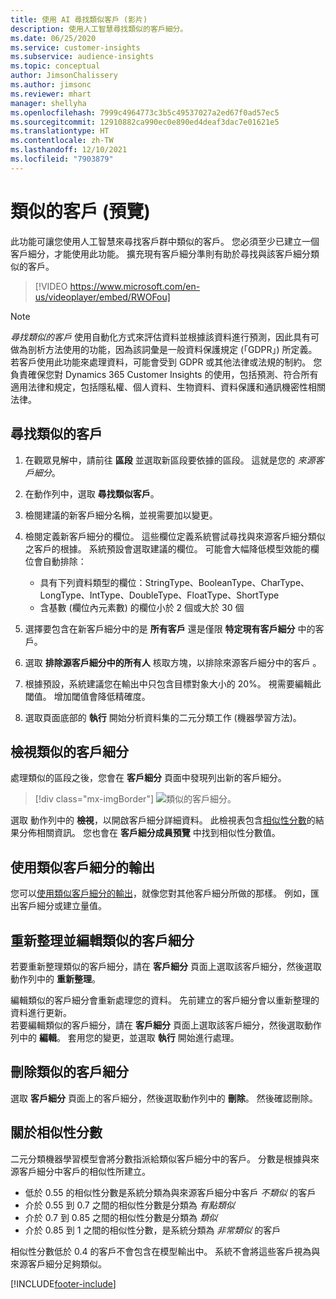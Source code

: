 ```yaml
---
title: 使用 AI 尋找類似客戶 (影片)
description: 使用人工智慧尋找類似的客戶細分。
ms.date: 06/25/2020
ms.service: customer-insights
ms.subservice: audience-insights
ms.topic: conceptual
author: JimsonChalissery
ms.author: jimsonc
ms.reviewer: mhart
manager: shellyha
ms.openlocfilehash: 7999c4964773c3b5c49537027a2ed67f0ad57ec5
ms.sourcegitcommit: 12910882ca990ec0e890ed4deaf3dac7e01621e5
ms.translationtype: HT
ms.contentlocale: zh-TW
ms.lasthandoff: 12/10/2021
ms.locfileid: "7903879"
---
```

# <a name="similar-customers-preview"></a>類似的客戶 (預覽)

此功能可讓您使用人工智慧來尋找客戶群中類似的客戶。 您必須至少已建立一個客戶細分，才能使用此功能。 擴充現有客戶細分準則有助於尋找與該客戶細分類似的客戶。

> [!VIDEO https://www.microsoft.com/en-us/videoplayer/embed/RWOFou]

> [!NOTE]
> *尋找類似的客戶* 使用自動化方式來評估資料並根據該資料進行預測，因此具有可做為剖析方法使用的功能，因為該詞彙是一般資料保護規定 (「GDPR」) 所定義。 若客戶使用此功能來處理資料，可能會受到 GDPR 或其他法律或法規的制約。 您負責確保您對 Dynamics 365 Customer Insights 的使用，包括預測、符合所有適用法律和規定，包括隱私權、個人資料、生物資料、資料保護和通訊機密性相關法律。

## <a name="finding-similar-customers"></a>尋找類似的客戶

1. 在觀眾見解中，請前往 **區段** 並選取新區段要依據的區段。 這就是您的 *來源客戶細分*。

1. 在動作列中，選取 **尋找類似客戶**。

1. 檢閱建議的新客戶細分名稱，並視需要加以變更。

1. 檢閱定義新客戶細分的欄位。 這些欄位定義系統嘗試尋找與來源客戶細分類似之客戶的根據。 系統預設會選取建議的欄位。
  可能會大幅降低模型效能的欄位會自動排除：
  
   - 具有下列資料類型的欄位：StringType、BooleanType、CharType、LongType、IntType、DoubleType、FloatType、ShortType
   - 含基數 (欄位內元素數) 的欄位小於 2 個或大於 30 個

1. 選擇要包含在新客戶細分中的是 **所有客戶** 還是僅限 **特定現有客戶細分** 中的客戶。

1. 選取 **排除源客戶細分中的所有人** 核取方塊，以排除來源客戶細分中的客戶 。

1. 根據預設，系統建議您在輸出中只包含目標對象大小的 20%。 視需要編輯此閾值。 增加閾值會降低精確度。

1. 選取頁面底部的 **執行** 開始分析資料集的二元分類工作 (機器學習方法)。

## <a name="view-the-similar-segment"></a>檢視類似的客戶細分

處理類似的區段之後，您會在 **客戶細分** 頁面中發現列出新的客戶細分。

> [!div class="mx-imgBorder"]
> ![類似的客戶細分。](media/expanded-segment.png "類似的客戶細分")

選取 動作列中的 **檢視**，以開啟客戶細分詳細資料。 此檢視表包含[相似性分數](#about-similarity-scores)的結果分佈相關資訊。 您也會在 **客戶細分成員預覽** 中找到相似性分數值。

## <a name="use-the-output-of-a-similar-segment"></a>使用類似客戶細分的輸出

您可以[使用類似客戶細分的輸出](segments.md)，就像您對其他客戶細分所做的那樣。 例如，匯出客戶細分或建立量值。

## <a name="refresh-and-edit-a-similar-segment"></a>重新整理並編輯類似的客戶細分

若要重新整理類似的客戶細分，請在 **客戶細分** 頁面上選取該客戶細分，然後選取動作列中的 **重新整理**。

編輯類似的客戶細分會重新處理您的資料。 先前建立的客戶細分會以重新整理的資料進行更新。    
若要編輯類似的客戶細分，請在 **客戶細分** 頁面上選取該客戶細分，然後選取動作列中的 **編輯**。 套用您的變更，並選取 **執行** 開始進行處理。

## <a name="delete-a-similar-segment"></a>刪除類似的客戶細分

選取 **客戶細分** 頁面上的客戶細分，然後選取動作列中的 **刪除**。 然後確認刪除。

## <a name="about-similarity-scores"></a>關於相似性分數

二元分類機器學習模型會將分數指派給類似客戶細分中的客戶。 分數是根據與來源客戶細分中客戶的相似性所建立。

- 低於 0.55 的相似性分數是系統分類為與來源客戶細分中客戶 *不類似* 的客戶
- 介於 0.55 到 0.7 之間的相似性分數是分類為 *有點類似*
- 介於 0.7 到 0.85 之間的相似性分數是分類為 *類似*
- 介於 0.85 到 1 之間的相似性分數，是系統分類為 *非常類似* 的客戶

相似性分數低於 0.4 的客戶不會包含在模型輸出中。 系統不會將這些客戶視為與來源客戶細分足夠類似。


[!INCLUDE[footer-include](../includes/footer-banner.md)]